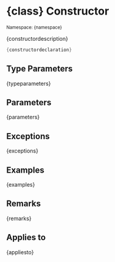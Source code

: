 # {class} Constructor
<small>Namespace: {namespace}</small>

{constructordescription}

```cs
{constructordeclaration}
```

## Type Parameters
{typeparameters}
## Parameters
{parameters}
## Exceptions
{exceptions}
## Examples
{examples}
## Remarks
{remarks}
## Applies to
{appliesto}